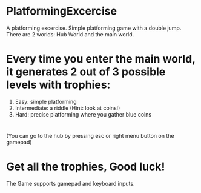 # PlatformingExcercise
 A platforming excercise. Simple platforming game with a double jump. There are 2 worlds: Hub World and the main world.
# Every time you enter the main world, it generates 2 out of 3 possible levels with trophies:
1. Easy: simple platforming
2. Intermediate: a riddle (Hint: look at coins!)
3. Hard: precise platforming where you gather blue coins
#
(You can go to the hub by pressing esc or right menu button on the gamepad) 
# Get all the trophies, Good luck! 
The Game supports gamepad and keyboard inputs.
